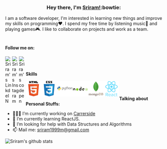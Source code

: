 ### <div align='center'>Hey there, I'm [Sriram!](https://github.com/sriram-24):bowtie:</div>

I am a software developer, I'm interested in learning new things and improve my skills on programming:heart:. I spend my free time by listening music:musical_score: and playing games:video_game:. I like to collaborate on projects and work as a team.
<br />
<br />
#### Follow me on:
<a href="https://www.linkedin.com/in/sriram-m-360560151/">
  <img align="left" alt="Sriram's LinkdeIN" width="22px" src="https://cdn.jsdelivr.net/npm/simple-icons@v3/icons/linkedin.svg" />
</a>
<a href="https://www.instagram.com/the_kings._.man_/">
  <img align="left" alt="Sriram's Instagram" width="22px" src="https://cdn.jsdelivr.net/npm/simple-icons@v3/icons/instagram.svg" />
</a>
<a href="https://www.codepen.io/sriram-24">
  <img align="left" alt="Sriram's codepen" width="22px" src="https://cdn.jsdelivr.net/npm/simple-icons@3.1.0/icons/codepen.svg" />
</a>

<br />
<br />

**Skills**

<img align="left" src="https://raw.githubusercontent.com/sriram-24/sriram-24/master/profile%20assets/Language/HTML.svg" height="50" width="50" />
<img align="left" src="https://raw.githubusercontent.com/sriram-24/sriram-24/master/profile%20assets/Language/css.svg" height="50" width="50" />
<img align="left" src="https://raw.githubusercontent.com/sriram-24/sriram-24/master/profile%20assets/Language/python.svg" height="50" width="50" />
<img align="left" src="https://raw.githubusercontent.com/sriram-24/sriram-24/master/profile%20assets/Language/nodejs.svg" height="50" width="50" />
<img align="left" src="https://raw.githubusercontent.com/sriram-24/sriram-24/master/profile%20assets/Language/mongodb.svg" height="50" width="50" />
<img align="left" src="https://raw.githubusercontent.com/sriram-24/sriram-24/master/profile%20assets/Language/react.svg" height="50" width="50" />
<br />
<br />

**Talking about Personal Stuffs:**

- 👨🏽‍💻 I’m currently working on [Carrerside](https://github.com/sriram-24/Careerside/)
- 🌱 I’m currently learning ReactJS.
- 🤔 I’m looking for help with Data Structures and Algorithms 
- 📫 Mail me: [sriram1999m@gmail.com](https://mail.google.com/mail/?view=cm&fs=1&to=sriram1999m@gmail.com)

![Sriram's github stats](https://github-readme-stats.vercel.app/api?username=sriram-24&show_icons=true&title_color=fff&icon_color=79ff97&text_color=9f9f9f&bg_color=151515)
<br />
